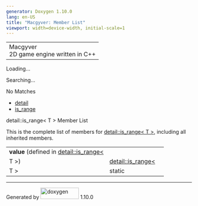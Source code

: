 ```yaml
---
generator: Doxygen 1.10.0
lang: en-US
title: "Macgyver: Member List"
viewport: width=device-width, initial-scale=1
---
```


<div id="top">

<div id="titlearea">

<table data-cellspacing="0" data-cellpadding="0">
<colgroup>
<col style="width: 100%" />
</colgroup>
<tbody>
<tr id="projectrow" class="odd">
<td id="projectalign"><div id="projectname">
Macgyver
</div>
<div id="projectbrief">
2D game engine written in C++
</div></td>
</tr>
</tbody>
</table>

</div>

<div id="main-nav">

</div>

<div id="MSearchSelectWindow"
onmouseover="return searchBox.OnSearchSelectShow()"
onmouseout="return searchBox.OnSearchSelectHide()"
onkeydown="return searchBox.OnSearchSelectKey(event)">

</div>

<div id="MSearchResultsWindow">

<div id="MSearchResults">

<div class="SRPage">

<div id="SRIndex">

<div id="SRResults">

</div>

<div id="Loading" class="SRStatus">

Loading...

</div>

<div id="Searching" class="SRStatus">

Searching...

</div>

<div id="NoMatches" class="SRStatus">

No Matches

</div>

</div>

</div>

</div>

</div>

<div id="nav-path" class="navpath">

- <a href="namespacedetail.html" class="el">detail</a>
- <a href="structdetail_1_1is__range.html" class="el">is_range</a>

</div>

</div>

<div class="header">

<div class="headertitle">

<div class="title">

detail::is_range\< T \> Member List

</div>

</div>

</div>

<div class="contents">

This is the complete list of members for
<a href="structdetail_1_1is__range.html" class="el">detail::is_range&lt;
T &gt;</a>, including all inherited members.

|                                                                                                |                                                                          |                                    |
|------------------------------------------------------------------------------------------------|--------------------------------------------------------------------------|------------------------------------|
| **value** (defined in <a href="structdetail_1_1is__range.html" class="el">detail::is_range&lt; 
 T &gt;</a>)                                                                                     | <a href="structdetail_1_1is__range.html" class="el">detail::is_range&lt; 
                                                                                                  T &gt;</a>                                                                | <span class="mlabel">static</span> |

</div>

------------------------------------------------------------------------

<span class="small">Generated
by [<img src="doxygen.svg" class="footer" width="104" height="31"
alt="doxygen" />](https://www.doxygen.org/index.html) 1.10.0</span>
